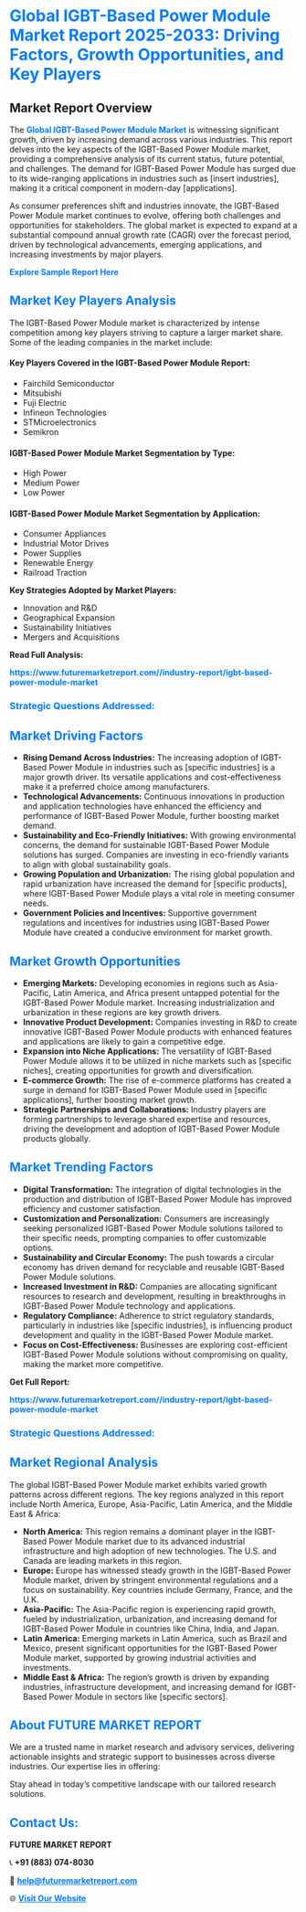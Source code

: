 <h1 style="color: #007BFF;">Global IGBT-Based Power Module Market Report 2025-2033: Driving Factors, Growth Opportunities, and Key Players</h1>

<section id="overview">
<h2>Market Report Overview</h2>
<p>The <a href="https://www.futuremarketreport.com//industry-report/igbt-based-power-module-market" style="color: #007BFF; text-decoration: none;"><strong>Global IGBT-Based Power Module Market</strong></a> is witnessing significant growth, driven by increasing demand across various industries. This report delves into the key aspects of the IGBT-Based Power Module market, providing a comprehensive analysis of its current status, future potential, and challenges. The demand for IGBT-Based Power Module has surged due to its wide-ranging applications in industries such as [insert industries], making it a critical component in modern-day [applications].</p>
<p>As consumer preferences shift and industries innovate, the IGBT-Based Power Module market continues to evolve, offering both challenges and opportunities for stakeholders. The global market is expected to expand at a substantial compound annual growth rate (CAGR) over the forecast period, driven by technological advancements, emerging applications, and increasing investments by major players.</p>
</section>

<section id="overview">
<p><a href="https://www.futuremarketreport.com//request-sample/reportId=75734" style="color: #007BFF; text-decoration: none;"><strong>Explore Sample Report Here</strong></a></p>
</section>

<section id="key-players">
<h2 style="color: #007BFF;">Market Key Players Analysis</h2>
<p>The IGBT-Based Power Module market is characterized by intense competition among key players striving to capture a larger market share. Some of the leading companies in the market include:</p>
<h4>Key Players Covered in the IGBT-Based Power Module Report:</h4>
<ul><li>Fairchild Semiconductor</li><li>Mitsubishi</li><li>Fuji Electric</li><li>Infineon Technologies</li><li>STMicroelectronics</li><li>Semikron</li></ul>
<h4>IGBT-Based Power Module Market Segmentation by Type:</h4>
<ul><li>High Power</li><li>Medium Power</li><li>Low Power</li></ul>

<h4>IGBT-Based Power Module Market Segmentation by Application:</h4>
<ul><li>Consumer Appliances</li><li>Industrial Motor Drives</li><li>Power Supplies</li><li>Renewable Energy</li><li>Railroad Traction</li></ul>
<p><strong>Key Strategies Adopted by Market Players:</strong></p>
<ul>
<li>Innovation and R&D</li>
<li>Geographical Expansion</li>
<li>Sustainability Initiatives</li>
<li>Mergers and Acquisitions</li>
</ul>
</section>

<section>
<p><strong>Read Full Analysis: </strong></p><a href="https://www.futuremarketreport.com//industry-report/igbt-based-power-module-market" style="color: #007BFF; text-decoration: none;"><strong>https://www.futuremarketreport.com//industry-report/igbt-based-power-module-market</strong></a>
<h3 style="color: #007BFF;">Strategic Questions Addressed:</h3>
</section>

<section id="driving-factors">
<h2 style="color: #007BFF;">Market Driving Factors</h2>
<ul>
<li><strong>Rising Demand Across Industries:</strong> The increasing adoption of IGBT-Based Power Module in industries such as [specific industries] is a major growth driver. Its versatile applications and cost-effectiveness make it a preferred choice among manufacturers.</li>
<li><strong>Technological Advancements:</strong> Continuous innovations in production and application technologies have enhanced the efficiency and performance of IGBT-Based Power Module, further boosting market demand.</li>
<li><strong>Sustainability and Eco-Friendly Initiatives:</strong> With growing environmental concerns, the demand for sustainable IGBT-Based Power Module solutions has surged. Companies are investing in eco-friendly variants to align with global sustainability goals.</li>
<li><strong>Growing Population and Urbanization:</strong> The rising global population and rapid urbanization have increased the demand for [specific products], where IGBT-Based Power Module plays a vital role in meeting consumer needs.</li>
<li><strong>Government Policies and Incentives:</strong> Supportive government regulations and incentives for industries using IGBT-Based Power Module have created a conducive environment for market growth.</li>
</ul>
</section>

<section id="growth-opportunities">
<h2 style="color: #007BFF;">Market Growth Opportunities</h2>
<ul>
<li><strong>Emerging Markets:</strong> Developing economies in regions such as Asia-Pacific, Latin America, and Africa present untapped potential for the IGBT-Based Power Module market. Increasing industrialization and urbanization in these regions are key growth drivers.</li>
<li><strong>Innovative Product Development:</strong> Companies investing in R&D to create innovative IGBT-Based Power Module products with enhanced features and applications are likely to gain a competitive edge.</li>
<li><strong>Expansion into Niche Applications:</strong> The versatility of IGBT-Based Power Module allows it to be utilized in niche markets such as [specific niches], creating opportunities for growth and diversification.</li>
<li><strong>E-commerce Growth:</strong> The rise of e-commerce platforms has created a surge in demand for IGBT-Based Power Module used in [specific applications], further boosting market growth.</li>
<li><strong>Strategic Partnerships and Collaborations:</strong> Industry players are forming partnerships to leverage shared expertise and resources, driving the development and adoption of IGBT-Based Power Module products globally.</li>
</ul>
</section>

<section id="trending-factors">
<h2 style="color: #007BFF;">Market Trending Factors</h2>
<ul>
<li><strong>Digital Transformation:</strong> The integration of digital technologies in the production and distribution of IGBT-Based Power Module has improved efficiency and customer satisfaction.</li>
<li><strong>Customization and Personalization:</strong> Consumers are increasingly seeking personalized IGBT-Based Power Module solutions tailored to their specific needs, prompting companies to offer customizable options.</li>
<li><strong>Sustainability and Circular Economy:</strong> The push towards a circular economy has driven demand for recyclable and reusable IGBT-Based Power Module solutions.</li>
<li><strong>Increased Investment in R&D:</strong> Companies are allocating significant resources to research and development, resulting in breakthroughs in IGBT-Based Power Module technology and applications.</li>
<li><strong>Regulatory Compliance:</strong> Adherence to strict regulatory standards, particularly in industries like [specific industries], is influencing product development and quality in the IGBT-Based Power Module market.</li>
<li><strong>Focus on Cost-Effectiveness:</strong> Businesses are exploring cost-efficient IGBT-Based Power Module solutions without compromising on quality, making the market more competitive.</li>
</ul>
</section>

<section>
<p><strong>Get Full Report: </strong></p><a href="https://www.futuremarketreport.com//industry-report/igbt-based-power-module-market" style="color: #007BFF; text-decoration: none;"><strong>https://www.futuremarketreport.com//industry-report/igbt-based-power-module-market</strong></a>
<h3 style="color: #007BFF;">Strategic Questions Addressed:</h3>
</section>


<section id="regional-analysis">
<h2 style="color: #007BFF;">Market Regional Analysis</h2>
<p>The global IGBT-Based Power Module market exhibits varied growth patterns across different regions. The key regions analyzed in this report include North America, Europe, Asia-Pacific, Latin America, and the Middle East & Africa:</p>
<ul>
<li><strong>North America:</strong> This region remains a dominant player in the IGBT-Based Power Module market due to its advanced industrial infrastructure and high adoption of new technologies. The U.S. and Canada are leading markets in this region.</li>
<li><strong>Europe:</strong> Europe has witnessed steady growth in the IGBT-Based Power Module market, driven by stringent environmental regulations and a focus on sustainability. Key countries include Germany, France, and the U.K.</li>
<li><strong>Asia-Pacific:</strong> The Asia-Pacific region is experiencing rapid growth, fueled by industrialization, urbanization, and increasing demand for IGBT-Based Power Module in countries like China, India, and Japan.</li>
<li><strong>Latin America:</strong> Emerging markets in Latin America, such as Brazil and Mexico, present significant opportunities for the IGBT-Based Power Module market, supported by growing industrial activities and investments.</li>
<li><strong>Middle East & Africa:</strong> The region’s growth is driven by expanding industries, infrastructure development, and increasing demand for IGBT-Based Power Module in sectors like [specific sectors].</li>
</ul>
</section>

<footer>
<h2 style="color: #007BFF;">About FUTURE MARKET REPORT</h2>
<p>We are a trusted name in market research and advisory services, delivering actionable insights and strategic support to businesses across diverse industries. Our expertise lies in offering:</p>

<p>Stay ahead in today’s competitive landscape with our tailored research solutions.</p>

<h2 style="color: #007BFF;">Contact Us:</h2>
<p><strong>FUTURE MARKET REPORT</strong></p>
<p>📞 <strong>+91 (883) 074-8030</strong></p>
<p>📧 <strong><a href="mailto:help@futuremarketreport.com" style="color: #007BFF;">help@futuremarketreport.com</a></strong></p>
<p>🌐 <strong><a href="https://www.futuremarketreport.com/" style="color: #007BFF;">Visit Our Website</a></strong></p>
</footer>